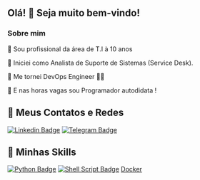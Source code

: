 ## Olá! 👋 Seja muito bem-vindo!

<h3> Sobre mim </h3>

🤔 Sou profissional da área de T.I à 10 anos

💼   Iniciei como Analista de Suporte de Sistemas (Service Desk).

🌱  Me tornei DevOps Engineer 🔎🐞

🔎 E nas horas vagas sou Programador autodidata ! 

## 💬 Meus Contatos e Redes
[![Linkedin Badge](https://img.shields.io/badge/-Linkedin-blue?style=for-the-badge&logo=Linkedin&logoColor=white&link=https://github.com/LeonardoMoreiraSilva)](https://www.linkedin.com/in/leonardocmsilva/)
[![Telegram Badge](https://img.shields.io/badge/Telegram-2CA5E0?style=for-the-badge&logo=telegram&logoColor=white&link=https://github.com/LeonardoMoreiraSilva)](https://t.me/leomoreiraS)

## 🚀 Minhas Skills
[![Python Badge](https://img.shields.io/badge/Python-3776AB?style=for-the-badge&logo=python&logoColor=white)]()
[![Shell Script Badge](https://img.shields.io/badge/Shell_Script-121011?style=for-the-badge&logo=gnu-bash&logoColor=white)]()
[Docker](https://img.shields.io/badge/docker-%230db7ed.svg?style=for-the-badge&logo=docker&logoColor=white)
